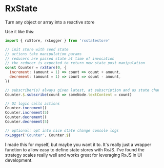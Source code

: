 # RxState
Turn any object or array into a reactive store

Use it like this:
```js
import { rxStore, rxLogger } from 'rxstatestore'

// init store with seed state
// actions take manipulation params
// reducers are passed state at time of invocation
// the reducer is expected to return new state post manipulation
const Counter = rxStore(0, {
  increment: (amount = 1) => count => count + amount,
  decrement: (amount = 1) => count => count - amount,
})

// subscriber(s) always given latest, at subscription and as state changes (hot)
Counter.$.subscribe(count => someNode.textContent = count)

// UI logic calls actions
Counter.increment()
Counter.increment(5)
Counter.decrement()
Counter.decrement(5)

// optional: opt into nice state change console logs
rxLogger('Counter', Counter.$)
```

I made this for myself, but maybe you want it to. It's really just a wrapper function to allow easy to define state stores with RxJS. I've found the strategy scales really well and works great for leveraging RxJS in UI development. 
